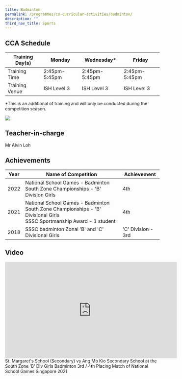 ```yaml
---
title: Badminton
permalink: /programmes/co-curricular-activities/badminton/
description: ""
third_nav_title: Sports
---
```

CCA Schedule
------------


| **Training Day(s)** | Monday | Wednesday* | Friday |
| -------- | -------- | -------- | -------- | 
| Training Time     | 2:45pm-5:45pm    | 2:45pm-5:45pm     | 2:45pm-5:45pm |
| Training Venue | ISH Level 3 | ISH Level 3 | ISH Level 3

*This is an additional of training and will only be conducted during the competition season.

![](/images/Badminton1.jpg)

Teacher-in-charge
------------
Mr Alvin Loh

Achievements
------------

| Year | Name of Competition | Achievement |
| -------- | -------- | -------- |
| 2022     | National School Games - Badminton South Zone Championships -  'B' Division Girls     | 4th     |
|2021 | National School Games - Badminton South Zone Championships - 'B' Divisional Girls <br> SSSC Sportmanship Award - 1 student | 4th |
|2018 | SSSC badminton Zonal 'B' and 'C' Divisional Girls | 'C' Division - 3rd





Video
------------
<iframe width="560" height="315" src="https://www.youtube.com/embed/6L60zz-yroE" title="YouTube video player" frameborder="0" allow="accelerometer; autoplay; clipboard-write; encrypted-media; gyroscope; picture-in-picture; web-share" allowfullscreen=""></iframe>
St. Margaret's School (Secondary) vs Ang Mo Kio Secondary School at the South Zone 'B' Div Girls Badminton&nbsp;3rd / 4th Placing Match of National School Games Singapore 2021